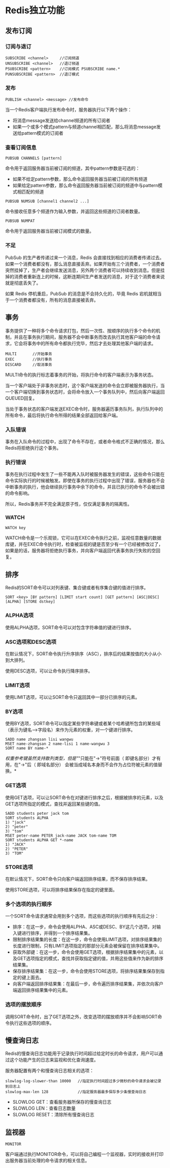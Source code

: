 # Redis独立功能

## 发布订阅

### 订阅与退订

``` redis
SUBSCRIBE <channel>		//订阅频道
UNSUBSCRIBE <channel>	//退订频道
PSUBSCRIBE <pattern>	//订阅模式 PSUBSCRIBE name.*
PUNSUBSCRIBE <pattern>	//退订模式
```

### 发布

``` redis
PUBLISH <channel> <message>	//发布命令
```

当一个Redis客户端执行发布命令时，服务器执行以下两个操作：

- 将消息message发送给channel频道的所有订阅者
- 如果一个或多个模式pattern与频道channel相匹配，那么将消息message发送给pattern模式的订阅者

### 查看订阅信息

``` redis
PUBSUB CHANNELS [pattern]
```

命令用于返回服务器当前被订阅的频道，其中pattern参数是可选的：

- 如果不给定pattern参数，那么命令返回服务器当前被订阅的所有频道
- 如果给定pattern参数，那么命令返回服务器当前被订阅的频道中与pattern模式相匹配的频道

``` redis
PUBSUB NUMSUB [channel1 channel2 ...]
```

命令接收任意多个频道作为输入参数，并返回这些频道的订阅者数量。

``` redis
PUBSUB NUMPAT
```

命令用于返回服务器当前被订阅模式的数量。

### 不足

PubSub 的生产者传递过来一个消息，Redis 会直接找到相应的消费者传递过去。如果一个消费者都没有，那么消息直接丢弃。如果开始有三个消费者，一个消费者突然挂掉了，生产者会继续发送消息，另外两个消费者可以持续收到消息。但是挂掉的消费者重新连上的时候，这断连期间生产者发送的消息，对于这个消费者来说就是彻底丢失了。

如果 Redis 停机重启，PubSub 的消息是不会持久化的，毕竟 Redis 宕机就相当于一个消费者都没有，所有的消息直接被丢弃。

## 事务

事务提供了一种将多个命令请求打包，然后一次性、按顺序的执行多个命令的机制，并且在事务执行期间，服务器不会中断事务而改去执行其他客户端的命令请求，它会将事务中的所有命令都执行完毕，然后才去处理其他客户端的请求。

``` redis
MULTI		//开始事务
EXEC		//执行事务
DISCARD		//取消事务
```

MULTI命令的执行标志着事务的开始，将执行命令的客户端表示为事务状态。

当一个客户端处于非事务状态时，这个客户端发送的命令会立即被服务器执行，当一个客户端切换到事务状态时，会将命令放入一个事务队列中，然后向客户端返回QUEUED回复。

当处于事务状态的客户端发送EXEC命令时，服务器遍历事务队列，执行队列中的所有命令，最后将执行命令所得的结果全部返回给客户端。

### 入队错误

事务在入队命令的过程中，出现了命令不存在，或者命令格式不正确的情况，那么Redis将拒绝执行这个事务。

### 执行错误

事务在执行过程中发生了一些不能再入队时被服务器发生的错误，这些命令只能在命令实际执行的时候被触发。即使在事务的执行过程中出现了错误，服务器也不会中断事务的执行，他会继续执行事务中余下的命令，并且已执行的命令不会被出错的命令影响。

所以，Redis事务并不完全满足原子性，仅仅满足事务的隔离性。

### WATCH

``` redis
WATCH key
```

WATCH命令是一个乐观锁，它可以在EXEC命令执行之前，监视任意数量的数据库键，并在EXEC命令执行时，检查被监视的键是否至少有一个已经被修改过了，如果是的话，服务器将拒绝执行事务，并向客户端返回代表事务执行失败的空回复。

## 排序

Redis的SORT命令可以对列表键、集合键或者有序集合键的值进行排序。

``` redis
SORT <key> [BY pattern] [LIMIT start count] [GET pattern] [ASC|DESC] [ALPHA] [STORE dstkey] 
```

### ALPHA选项

使用ALPHA选项，SORT命令可以对包含字符串值的键进行排序。

### ASC选项和DESC选项

在默认情况下，SORT命令执行升序排序（ASC），排序后的结果按值的大小从小到大排列。

使用DESC选项，可以让命令执行降序排序。

### LIMIT选项

使用LIMIT选项，可以让SORT命令只返回其中一部分已排序的元素。

### BY选项

使用BY选项，SORT命令可以指定某些字符串键或者某个哈希键所包含的某些域（表示为键名—>字段名）来作为元素的权重，对一个键进行排序。

``` redis
SADD name zhangsan lisi wangwu
MSET name-zhangsan 2 name-lisi 1 name-wangwu 3
SORT name BY name-*
```

*权重参考键虽然支持散列类型，但是"*"只能在"->"符号前面（ 即键名部分）才有用，在"->"后（ 即域名部分） 会被当成域名本身而不会作为占位符被元素的值替换。*

### GET选项

使用GET选项，可以让SORT命令在对键进行排序之后，根据被排序的元素，以及GET选项所指定的模式，查找并返回某些键的值。

``` redis
SADD students peter jack tom
SORT students ALPHA
1) "jack"
2) "peter"
3) "tom"
MSET peter-name PETER jack-name JACK tom-name TOM
SORT students ALPHA GET *-name
1) "JACK"
2) "PETER"
3) "TOM"
```

### STORE选项

在默认情况下，SORT命令只向客户端返回排序结果，而不保存排序结果。

使用STORE选项，可以将排序结果保存在指定的键里面。

### 多个选项的执行顺序

一个SORT命令请求通常会用到多个选项，而这些选项的执行顺序有先后之分：

- 排序：在这一步，命令会使用ALPHA、ASC或DESC、BY这几个选项，对输入键进行排序，并得到一个排序结果集。
- 限制排序结果集的长度：在这一步，命令会使用LIMIT选项，对排序结果集的长度进行限制，只有LIMIT选项指定的那部分元素会被保留在排序结果集中。
- 获取外部键：在这一步，命令会使用GET选项，根据排序结果集中的元素，以及GET选项指定的模式，查找并获取指定键的值，并用这些值来作为新的排序结果集。
- 保存排序结果集：在这一步，命令会使用STORE选项，将排序结果集保存到指定的键上面去。
- 向客户端返回排序结果集：在最后一步，命令遍历排序结果集，并依次向客户端返回排序结果集中的元素。

### 选项的摆放顺序

调用SORT命令时，出了GET选项之外，改变选项的摆放顺序并不会影响SORT命令执行这些选项的顺序。

## 慢查询日志

Redis的慢查询日志功能用于记录执行时间超过给定时长的命令请求，用户可以通过这个功能产生的日志来监视和优化查询速度。

服务器配置有两个和慢查询日志相关的选项：

``` redis
slowlog-log-slower-than 10000	//指定执行时间超过多少微秒的命令请求会被记录到日志上
slowlog-max-len 128				//指定服务器最多保存多少条慢查询日志
```

- SLOWLOG GET：查看服务器所保存的慢查询日志
- SLOWLOG LEN：查看日志数量
- SLOWLOG RESET：清除所有慢查询日志

## 监视器

``` redis
MONITOR
```

客户端通过执行MONITOR命令，可以将自己编程一个监视器，实时的接收并打印出服务器当前处理的命令请求的相关信息。